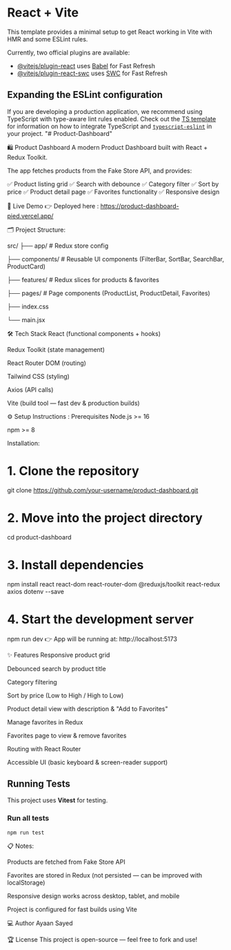 # React + Vite

This template provides a minimal setup to get React working in Vite with HMR and some ESLint rules.

Currently, two official plugins are available:

-   [@vitejs/plugin-react](https://github.com/vitejs/vite-plugin-react/blob/main/packages/plugin-react) uses [Babel](https://babeljs.io/) for Fast Refresh
-   [@vitejs/plugin-react-swc](https://github.com/vitejs/vite-plugin-react/blob/main/packages/plugin-react-swc) uses [SWC](https://swc.rs/) for Fast Refresh

## Expanding the ESLint configuration

If you are developing a production application, we recommend using TypeScript with type-aware lint rules enabled. Check out the [TS template](https://github.com/vitejs/vite/tree/main/packages/create-vite/template-react-ts) for information on how to integrate TypeScript and [`typescript-eslint`](https://typescript-eslint.io) in your project.
"# Product-Dashboard"

🛍️ Product Dashboard
A modern Product Dashboard built with React + Redux Toolkit.

The app fetches products from the Fake Store API, and provides:

✅ Product listing grid
✅ Search with debounce
✅ Category filter
✅ Sort by price
✅ Product detail page
✅ Favorites functionality
✅ Responsive design

🚀 Live Demo
👉 Deployed here : https://product-dashboard-pied.vercel.app/

🗂️ Project Structure:

src/
├── app/ # Redux store config

├── components/ # Reusable UI components (FilterBar, SortBar, SearchBar, ProductCard)

├── features/ # Redux slices for products & favorites

├── pages/ # Page components (ProductList, ProductDetail, Favorites)

├── index.css

└── main.jsx

🛠️ Tech Stack
React (functional components + hooks)

Redux Toolkit (state management)

React Router DOM (routing)

Tailwind CSS (styling)

Axios (API calls)

Vite (build tool — fast dev & production builds)

⚙️ Setup Instructions :
Prerequisites
Node.js >= 16

npm >= 8

Installation:

# 1. Clone the repository

git clone https://github.com/your-username/product-dashboard.git

# 2. Move into the project directory

cd product-dashboard

# 3. Install dependencies

npm install react react-dom react-router-dom @reduxjs/toolkit react-redux axios dotenv --save

# 4. Start the development server

npm run dev
👉 App will be running at: http://localhost:5173

✨ Features
Responsive product grid

Debounced search by product title

Category filtering

Sort by price (Low to High / High to Low)

Product detail view with description & "Add to Favorites"

Manage favorites in Redux

Favorites page to view & remove favorites

Routing with React Router

Accessible UI (basic keyboard & screen-reader support)

## Running Tests

This project uses **Vitest** for testing.

### Run all tests

```bash
npm run test
```

📋 Notes:

Products are fetched from Fake Store API

Favorites are stored in Redux (not persisted — can be improved with localStorage)

Responsive design works across desktop, tablet, and mobile

Project is configured for fast builds using Vite

💻 Author
Ayaan Sayed

🏆 License
This project is open-source — feel free to fork and use!

